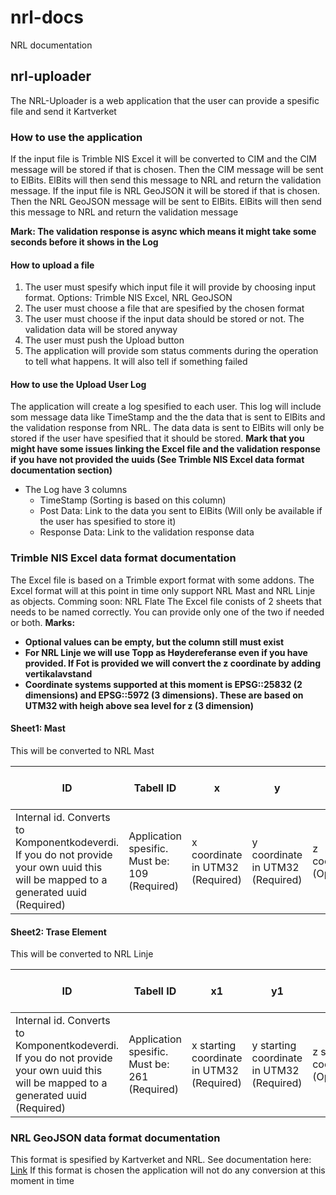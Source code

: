 # nrl-docs
NRL documentation

## nrl-uploader

The NRL-Uploader is a web application that the user can provide a spesific file and send it Kartverket

### How to use the application

If the input file is Trimble NIS Excel it will be converted to CIM and the CIM message will be stored if that is chosen. Then the CIM message will be sent to ElBits. ElBits will then send this message to NRL and return the validation message.
If the input file is NRL GeoJSON it will be stored if that is chosen. Then the NRL GeoJSON message will be sent to ElBits. ElBits will then send this message to NRL and return the validation message

**Mark: The validation response is async which means it might take some seconds before it shows in the Log**

#### How to upload a file
1. The user must spesify which input file it will provide by choosing input format. Options: Trimble NIS Excel, NRL GeoJSON
2. The user must choose a file that are spesified by the chosen format
3. The user must choose if the input data should be stored or not. The validation data will be stored anyway
4. The user must push the Upload button
5. The application will provide som status comments during the operation to tell what happens. It will also tell if something failed

#### How to use the Upload User Log

The application will create a log spesified to each user. This log will include som message data like TimeStamp and the the data that is sent to ElBits and the validation response from NRL. The data data is sent to ElBits will only be stored if the user have spesified that it should be stored. **Mark that you might have some issues linking the Excel file and the validation response if you have not provided the uuids (See Trimble NIS Excel data format documentation section)**

- The Log have 3 columns
  - TimeStamp (Sorting is based on this column)
  - Post Data: Link to the data you sent to ElBits (Will only be available if the user has spesified to store it)
  - Response Data: Link to the validation response data

### Trimble NIS Excel data format documentation

The Excel file is based on a Trimble export format with some addons. The Excel format will at this point in time only support NRL Mast and NRL Linje as objects. Comming soon: NRL Flate
The Excel file conists of 2 sheets that needs to be named correctly. You can provide only one of the two if needed or both.
**Marks:**
- **Optional values can be empty, but the column still must exist**
- **For NRL Linje we will use Topp as Høydereferanse even if you have provided. If Fot is provided we will convert the z coordinate by adding vertikalavstand**
- **Coordinate systems supported at this moment is EPSG::25832 (2 dimensions) and EPSG::5972 (3 dimensions). These are based on UTM32 with heigh above sea level for z (3 dimension)**

#### Sheet1: Mast
This will be converted to NRL Mast

| ID  | Tabell ID | x | y | z | Betegnelse | Masttype (NRL) | Hoydereferanse (NRL) | Luftfartshinderlyssetting (NRL) | Luftfartshindermerking (NRL) | Vertikalavstand meter (NRL) | Verifisert nøyaktighet (NRL) | Status (NRL) | OverheadStructure_uuid | StructureDeployment_uuid | Name_sourceId_uuid |
|-----|-----------|---|---|---|------------|----------------|----------------------|---------------------------------|-----------------------------|-----------------------------|-----------------------------|--------------|------------------------|--------------------------|---------------------|
| Internal id. Converts to Komponentkodeverdi. If you do not provide your own uuid this will be mapped to a generated uuid (Required) | Application spesific. Must be: 109 (Required) | x coordinate in UTM32 (Required) | y coordinate in UTM32 (Required) | z coordinate (Optional) | Name of the "Mast" (Required) | Options: Mast, høyspent or Mast, lavspent (Required) | Options: Topp or Fot (Required) | Options: Lyssatt or Mellomintensitet, type A or Mellomintensitet, type B or Mellomintensitet, type C (Optional) | Options: Fargemerking or Markør (Optional) | The heighest distance from the ground to the top of the Mast | Options: FOR-2020-10-16-2068, §5(1) (Required) | Options: Eksisterende or Fjernet or Planlagt fjernet or Planlagt oppført (Required) | The main uuid for the "Mast" (Optional: A uuid will be created if not provided here) | The deployment uuid of the "Mast" (Optional: A uuid will be created if not provided here) | The Name uuid of the "Mast" (Optional: A uuid will be created if not provided here) |

#### Sheet2: Trase Element
This will be converted to NRL Linje

| ID  | Tabell ID | x1 | y1 | z1 | x2 | y2 | z2 | Lengde (m) | Betegnelse | Luftspenntype (NRL) | Luftfartshinderlyssetting (NRL) | Luftfartshindermerking (NRL) | Hoydereferanse (NRL) | Vertikalavstand meter (NRL) | Verifisert nøyaktighet (NRL) | Status (NRL) | ACLineSegmentSpan_uuid | ACLineSegmentSpanDeployment_uuid | Name_sourceId_uuid |
|-----|-----------|----|----|----|----|----|----|------------|------------|---------------------|---------------------------------|-----------------------------|----------------------|-----------------------------|-----------------------------|--------------|-------------------------|----------------------------------|---------------------|
| Internal id. Converts to Komponentkodeverdi. If you do not provide your own uuid this will be mapped to a generated uuid (Required) | Application spesific. Must be: 261 (Required) | x starting coordinate in UTM32 (Required) | y starting coordinate in UTM32 (Required) | z starting coordinate (Optional) | x ending coordinate in UTM32 (Required) | y ending coordinate in UTM32 (Required) | z ending coordinate (Optional) | Length of the line i meter (Required) | Name of the line (Required) | Options: Ledning, høyspent or Ledning, lavspent (Required) | Options: Lyssatt or Mellomintensitet, type A or Mellomintensitet, type B or Mellomintensitet, type C (Optional) | Options: Fargemerking or Markør (Optional) | Options: Topp (Optional) | The heighest distance from the ground to the line in meters | Options: FOR-2020-10-16-2068, §5(1) (Required) | Options: Eksisterende or Fjernet or Planlagt fjernet or Planlagt oppført (Required) | The main uuid for the line (Optional: A uuid will be created if not provided here) | The deployment uuid of the line (Optional: A uuid will be created if not provided here) | The Name uuid of the line (Optional: A uuid will be created if not provided here) |

### NRL GeoJSON data format documentation

This format is spesified by Kartverket and NRL. See documentation here: [Link](https://nrl-test.kartverket.no/nrl/swagger-ui/index.html?urls.primaryName=ekstern)
If this format is chosen the application will not do any conversion at this moment in time
